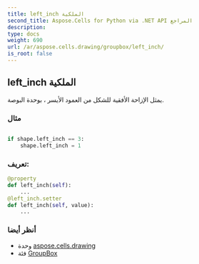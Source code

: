```yaml
---
title: left_inch الملكية
second_title: Aspose.Cells for Python via .NET API المراجع
description:
type: docs
weight: 690
url: /ar/aspose.cells.drawing/groupbox/left_inch/
is_root: false
---
```

##  left_inch الملكية

يمثل الإزاحة الأفقية للشكل من العمود الأيسر ، بوحدة البوصة.

###  مثال

```python

if shape.left_inch == 3:
    shape.left_inch = 1

```
###  تعريف:
```python
@property
def left_inch(self):
    ...
@left_inch.setter
def left_inch(self, value):
    ...
```

###  أنظر أيضا
* وحدة [aspose.cells.drawing](../../)
* فئة [GroupBox](/cells/python-net/ar/aspose.cells.drawing/groupbox)
